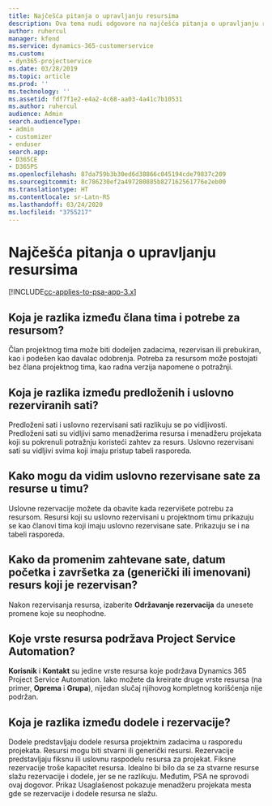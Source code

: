 ```yaml
---
title: Najčešća pitanja o upravljanju resursima
description: Ova tema nudi odgovore na najčešća pitanja o upravljanju resursima.
author: ruhercul
manager: kfend
ms.service: dynamics-365-customerservice
ms.custom:
- dyn365-projectservice
ms.date: 03/28/2019
ms.topic: article
ms.prod: ''
ms.technology: ''
ms.assetid: fdf7f1e2-e4a2-4c68-aa03-4a41c7b10531
ms.author: ruhercul
audience: Admin
search.audienceType:
- admin
- customizer
- enduser
search.app:
- D365CE
- D365PS
ms.openlocfilehash: 87da759b3b30ed6d38866c045194cde79837c209
ms.sourcegitcommit: 8c786230ef2a497280885b827162561776e2eb00
ms.translationtype: HT
ms.contentlocale: sr-Latn-RS
ms.lasthandoff: 03/24/2020
ms.locfileid: "3755217"
---
```

# <a name="resource-management-faq"></a>Najčešća pitanja o upravljanju resursima

[!INCLUDE[cc-applies-to-psa-app-3.x](../includes/cc-applies-to-psa-app-3x.md)]

## <a name="what-is-the-difference-between-a-team-member-and-a-resource-requirement"></a>Koja je razlika između člana tima i potrebe za resursom?

Član projektnog tima može biti dodeljen zadacima, rezervisan ili prebukiran, kao i podešen kao davalac odobrenja. Potreba za resursom može postojati bez člana projektnog tima, kao radna verzija napomene o potražnji. 

## <a name="what-is-the-difference-between-proposed-and-soft-booked-hours"></a>Koja je razlika između predloženih i uslovno rezerviranih sati?

Predloženi sati i uslovno rezervisani sati razlikuju se po vidljivosti. Predloženi sati su vidljivi samo menadžerima resursa i menadžeru projekata koji su pokrenuli potražnju koristeći zahtev za resurs. Uslovno rezervisani sati su vidljivi svima koji imaju pristup tabeli rasporeda.

## <a name="how-can-i-see-the-soft-booked-hours-for-resources-on-a-team"></a>Kako mogu da vidim uslovno rezervisane sate za resurse u timu?

Uslovne rezervacije možete da obavite kada rezervišete potrebu za resursom. Resursi koji su uslovno rezervisani u projektnom timu prikazuju se kao članovi tima koji imaju uslovno rezervisane sate. Prikazuju se i na tabeli rasporeda.

## <a name="how-do-i-change-the-required-hours-and-the-start-and-end-dates-for-a-resource-generic-or-named-that-i-booked"></a>Kako da promenim zahtevane sate, datum početka i završetka za (generički ili imenovani) resurs koji je rezervisan?

Nakon rezervisanja resursa, izaberite **Održavanje rezervacija** da unesete promene koje su neophodne.

## <a name="what-resources-types-does-project-service-automation-support"></a>Koje vrste resursa podržava Project Service Automation?

**Korisnik** i **Kontakt** su jedine vrste resursa koje podržava Dynamics 365 Project Service Automation. Iako možete da kreirate druge vrste resursa (na primer, **Oprema** i **Grupa**), nijedan slučaj njihovog kompletnog korišćenja nije podržan.

## <a name="what-is-the-difference-between-an-assignment-and-a-booking"></a>Koja je razlika između dodele i rezervacije?

Dodele predstavljaju dodele resursa projektnim zadacima u rasporedu projekata. Resursi mogu biti stvarni ili generički resursi. Rezervacije predstavljaju fiksnu ili uslovnu raspodelu resursa za projekat. Fiksne rezervacije troše kapacitet resursa. Idealno bi bilo da se za stvarne resurse slažu rezervacije i dodele, jer se ne razlikuju. Međutim, PSA ne sprovodi ovaj dogovor. Prikaz Usaglašenost pokazuje menadžeru projekata mesta gde se rezervacije i dodele resursa ne slažu.
